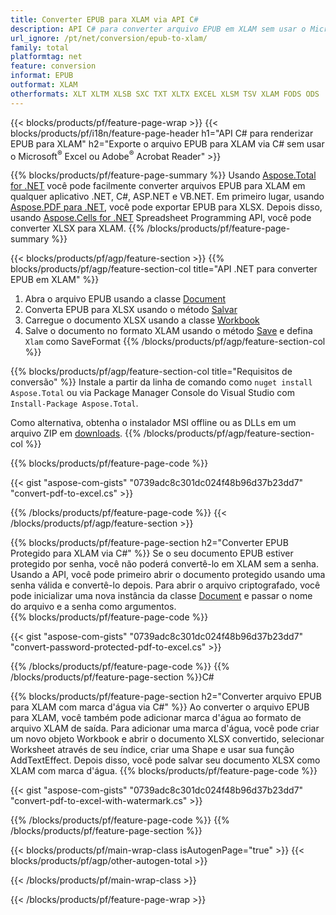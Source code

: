 ```yaml
---
title: Converter EPUB para XLAM via API C#
description: API C# para converter arquivo EPUB em XLAM sem usar o Microsoft Excel ou Adobe Reader
url_ignore: /pt/net/conversion/epub-to-xlam/
family: total
platformtag: net
feature: conversion
informat: EPUB
outformat: XLAM
otherformats: XLT XLTM XLSB SXC TXT XLTX EXCEL XLSM TSV XLAM FODS ODS
---
```

{{< blocks/products/pf/feature-page-wrap >}}
{{< blocks/products/pf/i18n/feature-page-header h1="API C# para renderizar EPUB para XLAM" h2="Exporte o arquivo EPUB para XLAM via C# sem usar o Microsoft<sup>&reg;</sup> Excel ou Adobe<sup>&reg;</sup> Acrobat Reader" >}}

{{% blocks/products/pf/feature-page-summary %}}
Usando [Aspose.Total for .NET](https://products.aspose.com/total/net/) você pode facilmente converter arquivos EPUB para XLAM em qualquer aplicativo .NET, C#, ASP.NET e VB.NET. Em primeiro lugar, usando [Aspose.PDF para .NET](https://products.aspose.com/pdf/net/), você pode exportar EPUB para XLSX. Depois disso, usando [Aspose.Cells for .NET](https://products.aspose.com/cells/net/) Spreadsheet Programming API, você pode converter XLSX para XLAM.
{{% /blocks/products/pf/feature-page-summary  %}}

{{< blocks/products/pf/agp/feature-section >}}
{{% blocks/products/pf/agp/feature-section-col title="API .NET para converter EPUB em XLAM" %}}
1. Abra o arquivo EPUB usando a classe [Document](https://reference.aspose.com/pdf/net/aspose.pdf/document)
2. Converta EPUB para XLSX usando o método [Salvar](https://reference.aspose.com/pdf/net/aspose.pdf.document/save/methods/5)
3. Carregue o documento XLSX usando a classe [Workbook](https://reference.aspose.com/cells/net/aspose.cells/workbook)
4. Salve o documento no formato XLAM usando o método [Save](https://reference.aspose.com/cells/net/aspose.cells.workbook/save/methods/4) e defina `Xlam` como SaveFormat
{{% /blocks/products/pf/agp/feature-section-col %}}

{{% blocks/products/pf/agp/feature-section-col title="Requisitos de conversão" %}}
Instale a partir da linha de comando como ```nuget install Aspose.Total``` ou via Package Manager Console do Visual Studio com ```Install-Package Aspose.Total```.

Como alternativa, obtenha o instalador MSI offline ou as DLLs em um arquivo ZIP em [downloads](https://releases.aspose.com/total/net).
{{% /blocks/products/pf/agp/feature-section-col %}}

{{% blocks/products/pf/feature-page-code %}}

{{< gist "aspose-com-gists" "0739adc8c301dc024f48b96d37b23dd7" "convert-pdf-to-excel.cs" >}}


{{% /blocks/products/pf/feature-page-code %}}
{{< /blocks/products/pf/agp/feature-section >}}

{{% blocks/products/pf/feature-page-section  h2="Converter EPUB Protegido para XLAM via C#" %}}
Se o seu documento EPUB estiver protegido por senha, você não poderá convertê-lo em XLAM sem a senha. Usando a API, você pode primeiro abrir o documento protegido usando uma senha válida e convertê-lo depois. Para abrir o arquivo criptografado, você pode inicializar uma nova instância da classe [Document](https://reference.aspose.com/pdf/net/aspose.pdf/document) e passar o nome do arquivo e a senha como argumentos.  
{{% blocks/products/pf/feature-page-code %}}

{{< gist "aspose-com-gists" "0739adc8c301dc024f48b96d37b23dd7" "convert-password-protected-pdf-to-excel.cs" >}}

{{% /blocks/products/pf/feature-page-code  %}}
{{% /blocks/products/pf/feature-page-section %}}C#

{{% blocks/products/pf/feature-page-section  h2="Converter arquivo EPUB para XLAM com marca d'água via C#" %}}
Ao converter o arquivo EPUB para XLAM, você também pode adicionar marca d'água ao formato de arquivo XLAM de saída. Para adicionar uma marca d'água, você pode criar um novo objeto Workbook e abrir o documento XLSX convertido, selecionar Worksheet através de seu índice, criar uma Shape e usar sua função AddTextEffect. Depois disso, você pode salvar seu documento XLSX como XLAM com marca d'água. 
{{% blocks/products/pf/feature-page-code %}}

{{< gist "aspose-com-gists" "0739adc8c301dc024f48b96d37b23dd7" "convert-pdf-to-excel-with-watermark.cs" >}}

{{% /blocks/products/pf/feature-page-code  %}}
{{% /blocks/products/pf/feature-page-section %}}

{{< blocks/products/pf/main-wrap-class isAutogenPage="true" >}}
{{< blocks/products/pf/agp/other-autogen-total >}}


{{< /blocks/products/pf/main-wrap-class >}}

{{< /blocks/products/pf/feature-page-wrap >}}